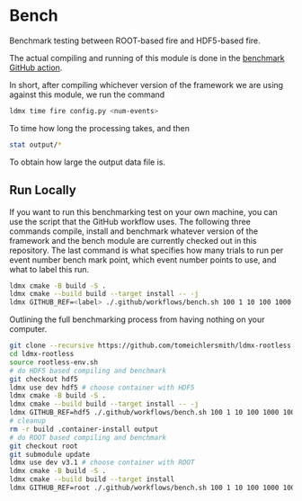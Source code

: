 # Bench

Benchmark testing between ROOT-based fire and HDF5-based fire.

The actual compiling and running of this module is done in the
[benchmark GitHub action](../.github/workflows/bench.yml).

In short, after compiling whichever version of the framework we are
using against this module, we run the command

```bash
ldmx time fire config.py <num-events>
```

To time how long the processing takes, and then

```bash
stat output/*
```

To obtain how large the output data file is.

## Run Locally

If you want to run this benchmarking test on your own machine, you can use the script that the GitHub workflow uses.
The following three commands compile, install and benchmark whatever version of the framework and the bench module
are currently checked out in this repository.
The last command is what specifies how many trials to run per event number bench mark point,
which event number points to use, and what to label this run.

```bash
ldmx cmake -B build -S .
ldmx cmake --build build --target install -- -j
ldmx GITHUB_REF=<label> ./.github/workflows/bench.sh 100 1 10 100 1000 10000 100000 1000000
```

Outlining the full benchmarking process from having nothing on your computer.
```bash
git clone --recursive https://github.com/tomeichlersmith/ldmx-rootless.git
cd ldmx-rootless
source rootless-env.sh
# do HDF5 based compiling and benchmark
git checkout hdf5
ldmx use dev hdf5 # choose container with HDF5
ldmx cmake -B build -S .
ldmx cmake --build build --target install -- -j
ldmx GITHUB_REF=hdf5 ./.github/workflows/bench.sh 100 1 10 100 1000 10000 100000 1000000
# cleanup
rm -r build .container-install output
# do ROOT based compiling and benchmark
git checkout root
git submodule update
ldmx use dev v3.1 # choose container with ROOT
ldmx cmake -B build -S .
ldmx cmake --build build --target install
ldmx GITHUB_REF=root ./.github/workflows/bench.sh 100 1 10 100 1000 10000 100000 1000000
```
